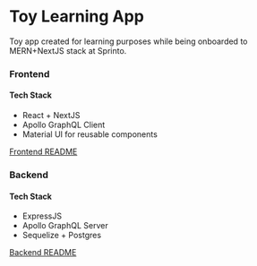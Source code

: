 # Toy Learning App

Toy app created for learning purposes while being onboarded to MERN+NextJS stack at Sprinto.


### Frontend
#### Tech Stack

- React + NextJS
- Apollo GraphQL Client
- Material UI for reusable components

[Frontend README](frontend/README.md)

### Backend
#### Tech Stack
- ExpressJS
- Apollo GraphQL Server
- Sequelize + Postgres

[Backend README](backend/README.md)